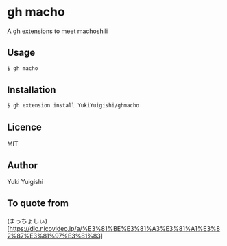 # gh macho
A gh extensions to meet machoshili

## Usage
```bash
$ gh macho
```
## Installation
```bash
$ gh extension install YukiYuigishi/ghmacho
```
## Licence
MIT
## Author
Yuki Yuigishi

## To quote from
(まっちょしぃ)[https://dic.nicovideo.jp/a/%E3%81%BE%E3%81%A3%E3%81%A1%E3%82%87%E3%81%97%E3%81%83]

